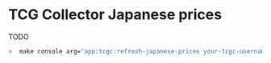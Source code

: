 # TCG Collector Japanese prices

TODO

```bash
>  make console arg="app:tcgc:refresh-japanese-prices your-tcgc-username"
```